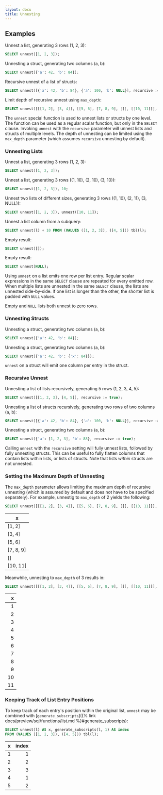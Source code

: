 ```yaml
---
layout: docu
title: Unnesting
---
```


## Examples

Unnest a list, generating 3 rows (1, 2, 3):

```sql
SELECT unnest([1, 2, 3]);
```

Unnesting a struct, generating two columns (a, b):

```sql
SELECT unnest({'a': 42, 'b': 84});
```

Recursive unnest of a list of structs:

```sql
SELECT unnest([{'a': 42, 'b': 84}, {'a': 100, 'b': NULL}], recursive := true);
```

Limit depth of recursive unnest using `max_depth`:

```sql
SELECT unnest([[[1, 2], [3, 4]], [[5, 6], [7, 8, 9], []], [[10, 11]]], max_depth := 2);
```

The `unnest` special function is used to unnest lists or structs by one level. The function can be used as a regular scalar function, but only in the `SELECT` clause. Invoking `unnest` with the `recursive` parameter will unnest lists and structs of multiple levels. The depth of unnesting can be limited using the `max_depth` parameter (which assumes `recursive` unnesting by default).

### Unnesting Lists

Unnest a list, generating 3 rows (1, 2, 3):

```sql
SELECT unnest([1, 2, 3]);
```

Unnest a list, generating 3 rows ((1, 10), (2, 10), (3, 10)):

```sql
SELECT unnest([1, 2, 3]), 10;
```

Unnest two lists of different sizes, generating 3 rows ((1, 10), (2, 11), (3, NULL)):

```sql
SELECT unnest([1, 2, 3]), unnest([10, 11]);
```
Unnest a list column from a subquery:

```sql
SELECT unnest(l) + 10 FROM (VALUES ([1, 2, 3]), ([4, 5])) tbl(l);
```

Empty result:

```sql
SELECT unnest([]);
```

Empty result:

```sql
SELECT unnest(NULL);
```

Using `unnest` on a list emits one row per list entry. Regular scalar expressions in the same `SELECT` clause are repeated for every emitted row. When multiple lists are unnested in the same `SELECT` clause, the lists are unnested side-by-side. If one list is longer than the other, the shorter list is padded with `NULL` values.

Empty and `NULL` lists both unnest to zero rows.

### Unnesting Structs

Unnesting a struct, generating two columns (a, b):

```sql
SELECT unnest({'a': 42, 'b': 84});
```

Unnesting a struct, generating two columns (a, b):

```sql
SELECT unnest({'a': 42, 'b': {'x': 84}});
```

`unnest` on a struct will emit one column per entry in the struct.

### Recursive Unnest

Unnesting a list of lists recursively, generating 5 rows (1, 2, 3, 4, 5):

```sql
SELECT unnest([[1, 2, 3], [4, 5]], recursive := true);
```

Unnesting a list of structs recursively, generating two rows of two columns (a, b):

```sql
SELECT unnest([{'a': 42, 'b': 84}, {'a': 100, 'b': NULL}], recursive := true);
```

Unnesting a struct, generating two columns (a, b):

```sql
SELECT unnest({'a': [1, 2, 3], 'b': 88}, recursive := true);
```

Calling `unnest` with the `recursive` setting will fully unnest lists, followed by fully unnesting structs. This can be useful to fully flatten columns that contain lists within lists, or lists of structs. Note that lists *within* structs are not unnested.

### Setting the Maximum Depth of Unnesting

The `max_depth` parameter allows limiting the maximum depth of recursive unnesting (which is assumed by default and does not have to be specified separately).
For example, unnestig to `max_depth` of 2 yields the following:

```sql
SELECT unnest([[[1, 2], [3, 4]], [[5, 6], [7, 8, 9], []], [[10, 11]]], max_depth := 2) AS x;
```

|     x     |
|-----------|
| [1, 2]    |
| [3, 4]    |
| [5, 6]    |
| [7, 8, 9] |
| []        |
| [10, 11]  |

Meanwhile, unnesting to `max_depth` of 3 results in:

```sql
SELECT unnest([[[1, 2], [3, 4]], [[5, 6], [7, 8, 9], []], [[10, 11]]], max_depth := 3) AS x;
```

| x  |
|---:|
| 1  |
| 2  |
| 3  |
| 4  |
| 5  |
| 6  |
| 7  |
| 8  |
| 9  |
| 10 |
| 11 |

### Keeping Track of List Entry Positions

To keep track of each entry's position within the original list, `unnest` may be combined with [`generate_subscripts`]({% link docs/preview/sql/functions/list.md %}#generate_subscripts):

```sql
SELECT unnest(l) AS x, generate_subscripts(l, 1) AS index
FROM (VALUES ([1, 2, 3]), ([4, 5])) tbl(l);
```

| x | index |
|--:|------:|
| 1 | 1     |
| 2 | 2     |
| 3 | 3     |
| 4 | 1     |
| 5 | 2     |

